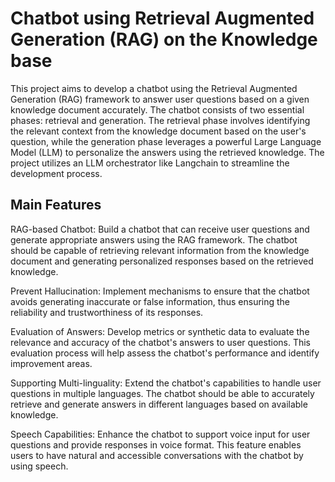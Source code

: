 # Chatbot using Retrieval Augmented Generation (RAG) on the Knowledge base

This project aims to develop a chatbot using the Retrieval Augmented Generation (RAG) framework to answer user questions based on a given knowledge document accurately. The chatbot consists of two essential phases: retrieval and generation. The retrieval phase involves identifying the relevant context from the knowledge document based on the user's question, while the generation phase leverages a powerful Large Language Model (LLM) to personalize the answers using the retrieved knowledge. The project utilizes an LLM orchestrator like Langchain to streamline the development process.

## Main Features

RAG-based Chatbot: Build a chatbot that can receive user questions and generate appropriate answers using the RAG framework. The chatbot should be capable of retrieving relevant information from the knowledge document and generating personalized responses based on the retrieved knowledge.

Prevent Hallucination: Implement mechanisms to ensure that the chatbot avoids generating inaccurate or false information, thus ensuring the reliability and trustworthiness of its responses.

Evaluation of Answers: Develop metrics or synthetic data to evaluate the relevance and accuracy of the chatbot's answers to user questions. This evaluation process will help assess the chatbot's performance and identify improvement areas.

Supporting Multi-linguality: Extend the chatbot's capabilities to handle user questions in multiple languages. The chatbot should be able to accurately retrieve and generate answers in different languages based on available knowledge.

Speech Capabilities: Enhance the chatbot to support voice input for user questions and provide responses in voice format. This feature enables users to have natural and accessible conversations with the chatbot by using speech.
